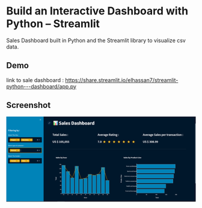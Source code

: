 # Build an Interactive Dashboard with Python – Streamlit
Sales Dashboard built in Python and the Streamlit library to visualize csv data.

## Demo
link to sale dashboard : https://share.streamlit.io/elhassan7/streamlit-python---dashboard/app.py

## Screenshot

![Dashboar Screenshot](https://github.com/Elhassan7/Streamlit-python---Dashboard/blob/c2b366ba1435db69ff1655901b5982cb645e17d6/ScreenShot.PNG)
